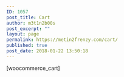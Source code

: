 ```yaml
---
ID: 1057
post_title: Cart
author: m3t1n2b00s
post_excerpt: ""
layout: page
permalink: https://metin2frenzy.com/cart/
published: true
post_date: 2018-01-22 13:50:18
---
```

[woocommerce_cart]